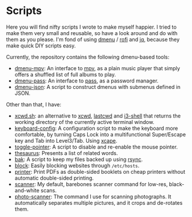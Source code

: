 Scripts
===============================================================================

Here you will find nifty scripts I wrote to make myself happier. I tried to 
make them very small and reusable, so have a look around and do with them as 
you please. I'm fond of using [dmenu](http://tools.suckless.org/dmenu/) / 
[rofi](https://github.com/DaveDavenport/rofi) and 
[jq](https://stedolan.github.io/jq/), because they make quick DIY scripts 
easy.

Currently, the repository contains the following dmenu-based tools:

- [dmenu-mpv](dmenu-mpv): An interface to [mpv](https://mpv.io/), as a plain 
  music player that simply offers a shuffled list of full albums to play.
- [dmenu-pass](dmenu-pass): An interface to 
  [pass](http://www.zx2c4.com/projects/password-store/), as a password 
  manager.
- [dmenu-json](dmenu-json): A script to construct dmenus with submenus defined 
  in JSON.

Other than that, I have:

- [xcwd.sh](xcwd.sh): an alternative to 
  [xcwd](https://github.com/schischi/xcwd), 
  [lastcwd](https://github.com/wknapik/lastcwd) and
  [i3-shell](https://gist.github.com/viking/5851049#file-i3-shell-sh) that 
  returns the working directory of the currently active terminal window.
- [keyboard-config](keyboard-config): A configuration script to make the 
  keyboard more comfortable, by turning Caps Lock into a multifunctional 
  Super/Escape key and Tab into Level3/Tab. Using 
  [xcape](https://github.com/alols/xcape). 
- [toggle-pointer](toggle-pointer): A script to disable and re-enable the 
  mouse pointer.
- [thesaurus](thesaurus): Presents a list of related words.
- [bak](bak): A script to keep my files backed up using 
  [rsync](https://rsync.samba.org/).
- [block](block): Easily blocking websites through `/etc/hosts`.
- [printer](printer): Print PDFs as double-sided booklets on cheap printers 
  without automatic double-sided printing.
- [scanner](scanner): My default, barebones scanner command for low-res, 
  black-and-white scans.
- [photo-scanner](photo-scanner): The command I use for scanning photographs. 
  It automatically separates multiple pictures, and it crops and de-rotates 
  them.
